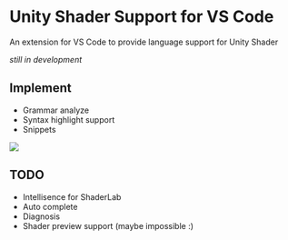 # Unity Shader Support for VS Code

An extension for VS Code to provide language support for Unity Shader

*still in development*

## Implement
- Grammar analyze
- Syntax highlight support
- Snippets

![](https://cdn-img.sardinefish.com/NTkxNjU4)

## TODO
- Intellisence for ShaderLab
- Auto complete
- Diagnosis
- Shader preview support (maybe impossible :)